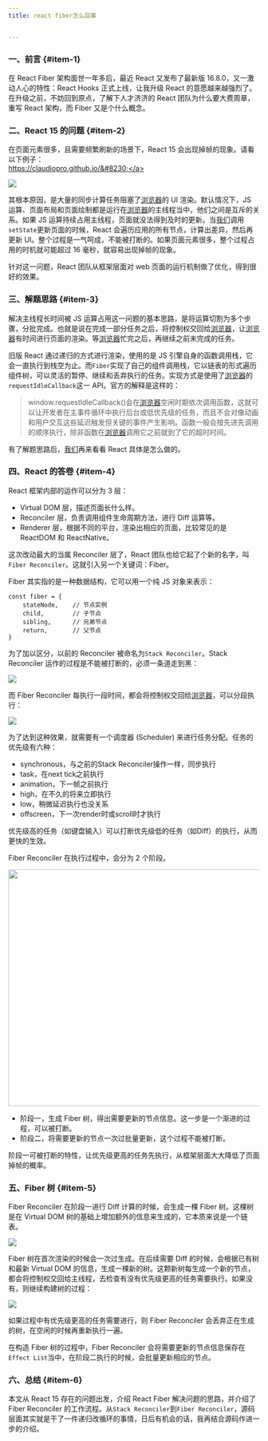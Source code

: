 ```yaml
---
title: react fiber怎么回事


---
```

### 一、前言 {#item-1}

在 React Fiber 架构面世一年多后，最近 React 又发布了最新版 16.8.0，又一激动人心的特性：React Hooks 正式上线，让我升级 React 的意愿越来越强烈了。在升级之前，不妨回到原点，了解下人才济济的 React 团队为什么要大费周章，重写 React 架构，而 Fiber 又是个什么概念。

### 二、React 15 的问题 {#item-2}

在页面元素很多，且需要频繁刷新的场景下，React 15 会出现掉帧的现象。请看以下例子：  
<a href="https://claudiopro.github.io/react-fiber-vs-stack-demo/" rel="nofollow">https://claudiopro.github.io/&#8230;</a>

![](/images/posts/20210330131423953.gif)

其根本原因，是大量的同步计算任务阻塞了[浏览器](https://www.w3cdoc.com)的 UI 渲染。默认情况下，JS 运算、页面布局和页面绘制都是运行在[浏览器](https://www.w3cdoc.com)的主线程当中，他们之间是互斥的关系。如果 JS 运算持续占用主线程，页面就没法得到及时的更新。当[我们](https://www.w3cdoc.com)调用`setState`更新页面的时候，React 会遍历应用的所有节点，计算出差异，然后再更新 UI。整个过程是一气呵成，不能被打断的。如果页面元素很多，整个过程占用的时机就可能超过 16 毫秒，就容易出现掉帧的现象。

针对这一问题，React 团队从框架层面对 web 页面的运行机制做了优化，得到很好的效果。

### 三、解题思路 {#item-3}

解决主线程长时间被 JS 运算占用这一问题的基本思路，是将运算切割为多个步骤，分批完成。也就是说在完成一部分任务之后，将控制权交回给[浏览器](https://www.w3cdoc.com)，让[浏览器](https://www.w3cdoc.com)有时间进行页面的渲染。等[浏览器](https://www.w3cdoc.com)忙完之后，再继续之前未完成的任务。

旧版 React 通过递归的方式进行渲染，使用的是 JS 引擎自身的函数调用栈，它会一直执行到栈空为止。而`Fiber`实现了自己的组件调用栈，它以链表的形式遍历组件树，可以灵活的暂停、继续和丢弃执行的任务。实现方式是使用了[浏览器](https://www.w3cdoc.com)的`requestIdleCallback`这一 API。官方的解释是这样的：

> window.requestIdleCallback()会在[浏览器](https://www.w3cdoc.com)空闲时期依次调用函数，这就可以让开发者在主事件循环中执行后台或低优先级的任务，而且不会对像动画和用户交互这些延迟触发但关键的事件产生影响。函数一般会按先进先调用的顺序执行，除非函数在[浏览器](https://www.w3cdoc.com)调用它之前就到了它的超时时间。

有了解题思路后，[我们](https://www.w3cdoc.com)再来看看 React 具体是怎么做的。

### 四、React 的答卷 {#item-4}

React 框架内部的运作可以分为 3 层：

* Virtual DOM 层，描述页面长什么样。
* Reconciler 层，负责调用组件生命周期方法，进行 Diff 运算等。
* Renderer 层，根据不同的平台，渲染出相应的页面，比较常见的是 ReactDOM 和 ReactNative。

这次改动最大的当属 Reconciler 层了，React 团队也给它起了个新的名字，叫`Fiber Reconciler`。这就引入另一个关键词：Fiber。

Fiber 其实指的是一种数据结构，它可以用一个纯 JS 对象来表示：

```
const fiber = {
    stateNode,    // 节点实例
    child,        // 子节点
    sibling,      // 兄弟节点
    return,       // 父节点
}
```

为了加以区分，以前的 Reconciler 被命名为`Stack Reconciler`。Stack Reconciler 运作的过程是不能被打断的，必须一条道走到黑：

![](/images/posts/2022-12-26-11-16-13.png)

而 Fiber Reconciler 每执行一段时间，都会将控制权交回给[浏览器](https://www.w3cdoc.com)，可以分段执行：

![](/images/posts/2022-12-26-11-16-23.png)

为了达到这种效果，就需要有一个调度器 (Scheduler) 来进行任务分配。任务的优先级有六种：

* synchronous，与之前的Stack Reconciler操作一样，同步执行
* task，在next tick之前执行
* animation，下一帧之前执行
* high，在不久的将来立即执行
* low，稍微延迟执行也没关系
* offscreen，下一次render时或scroll时才执行

优先级高的任务（如键盘输入）可以打断优先级低的任务（如Diff）的执行，从而更快的生效。

Fiber Reconciler 在执行过程中，会分为 2 个阶段。


  <img loading="lazy" width="732" height="474" class="alignnone size-full wp-image-6645 shadow" src="https://haomou.oss-cn-beijing.aliyuncs.com/upload/2021/04/img_60880b06c5dd4.png" data-src="https://haomou.oss-cn-beijing.aliyuncs.com/upload/2021/04/img_60880b06c5dd4.png?x-oss-process=image/format,webp" alt="" srcset="https://haomou.oss-cn-beijing.aliyuncs.com/upload/2021/04/img_60880b06c5dd4.png?x-oss-process=image/format,webp 732w, https://haomou.oss-cn-beijing.aliyuncs.com/upload/2021/04/img_60880b06c5dd4.png?x-oss-process=image/quality,q_50/resize,m_fill,w_300,h_194/format,webp 300w" sizes="(max-width: 732px) 100vw, 732px" />

* 阶段一，生成 Fiber 树，得出需要更新的节点信息。这一步是一个渐进的过程，可以被打断。
* 阶段二，将需要更新的节点一次过批量更新，这个过程不能被打断。

阶段一可被打断的特性，让优先级更高的任务先执行，从框架层面大大降低了页面掉帧的概率。

### 五、Fiber 树 {#item-5}

Fiber Reconciler 在阶段一进行 Diff 计算的时候，会生成一棵 Fiber 树。这棵树是在 Virtual DOM 树的基础上增加额外的信息来生成的，它本质来说是一个链表。

![](/images/posts/2022-12-26-11-16-35.png)

Fiber 树在首次渲染的时候会一次过生成。在后续需要 Diff 的时候，会根据已有树和最新 Virtual DOM 的信息，生成一棵新的树。这颗新树每生成一个新的节点，都会将控制权交回给主线程，去检查有没有优先级更高的任务需要执行。如果没有，则继续构建树的过程：

![](/images/posts/2022-12-26-11-16-50.png)

如果过程中有优先级更高的任务需要进行，则 Fiber Reconciler 会丢弃正在生成的树，在空闲的时候再重新执行一遍。

在构造 Fiber 树的过程中，Fiber Reconciler 会将需要更新的节点信息保存在`Effect List`当中，在阶段二执行的时候，会批量更新相应的节点。

### 六、总结 {#item-6}

本文从 React 15 存在的问题出发，介绍 React Fiber 解决问题的思路，并介绍了 Fiber Reconciler 的工作流程。从`Stack Reconciler`到`Fiber Reconciler`，源码层面其实就是干了一件递归改循环的事情，日后有机会的话，我再结合源码作进一步的介绍。
